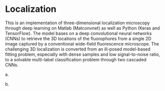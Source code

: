 Localization
==
This is an implementation of three-dimensional localization microscopy through deep learning on Matlab (Matconvnet) as well as Python (Keras and TensorFlow). The model bases on a deep convolutional neural networks (CNNs) to retrieve the 3D locations of the fluorophores from a single 2D image captured by a conventional wide-field fluorescence microscope. The challenging 3D localization is converted from an ill-posed model-based fitting problem, especially with dense samples and low signal-to-noise ratio, to a solvable multi-label classification problem through two cascaded CNNs. <bt>
  
  a. <bt>
  
  b. <bt>
  
  
